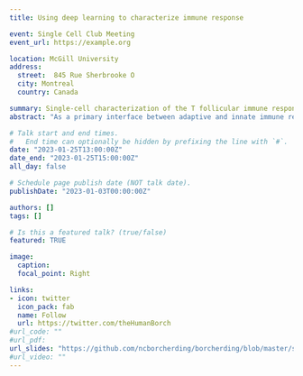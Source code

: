 ```yaml
---
title: Using deep learning to characterize immune response

event: Single Cell Club Meeting
event_url: https://example.org

location: McGill University
address:
  street:  845 Rue Sherbrooke O
  city: Montreal
  country: Canada

summary: Single-cell characterization of the T follicular immune response in COVID-19 vaccination using deep learning
abstract: "As a primary interface between adaptive and innate immune responses, T cells serve as a central node in regulating the immune system. In turn, T cell response is governed by antigen recognition via the T cell receptor (TCR). This recognition and subsequent response coordinate a series of transcriptional programs. Single-cell RNA and paired TCR profiling offer insights into numerous physiological and pathological processes. Unlike the plethora of single-cell RNA analysis pipelines, computational tools that leverage single-cell TCR sequences for further analyses are wanting. We developed a deep learning-based approach to transform complementarity-determining region 3 (cdr3) amino acid sequences into vectors using the latent dimensional space. RNA expression and TCR sequences can be co-embedded with these transformed values to produce a dimensional reduction that encompasses an immune response. We then applied this approach to look at spatiotemporal T follicular helper response in COVID-19 vaccinations and identify candidate TCRs that bind the spike antigen of SARS-CoV2. Our confirmatory studies cloning chimeric TCRs into Jurkat cells are the first in vitro confirmed deep learning-based TCR antigen predictions."

# Talk start and end times.
#   End time can optionally be hidden by prefixing the line with `#`.
date: "2023-01-25T13:00:00Z"
date_end: "2023-01-25T15:00:00Z"
all_day: false

# Schedule page publish date (NOT talk date).
publishDate: "2023-01-03T00:00:00Z"

authors: []
tags: []

# Is this a featured talk? (true/false)
featured: TRUE

image:
  caption: 
  focal_point: Right

links:
- icon: twitter
  icon_pack: fab
  name: Follow
  url: https://twitter.com/theHumanBorch
#url_code: ""
#url_pdf: 
url_slides: "https://github.com/ncborcherding/borcherding/blob/master/static/uploads/20230125_SCGpresentation.pdf"
#url_video: ""
---
```


